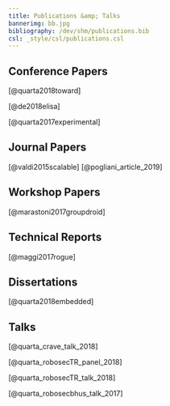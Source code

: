 ```yaml
---
title: Publications &amp; Talks
bannerimg: bb.jpg
bibliography: /dev/shm/publications.bib
csl: _style/csl/publications.csl
---
```


## Conference Papers <a class="fas fa-xs fa-book" href="/publications/papers.bib"></a>
[@quarta2018toward]

[@de2018elisa]

[@quarta2017experimental]


## Journal Papers <a class="fas fa-xs fa-book" href="/publications/journals.bib"></a>

[@valdi2015scalable]
[@pogliani_article_2019]

## Workshop Papers <a class="fas fa-xs fa-book" href="/publications/workshops.bib"></a>

[@marastoni2017groupdroid]


## Technical Reports <a class="fas fa-xs fa-book" href="/publications/reports.bib"></a>

[@maggi2017rogue]


## Dissertations <a class="fas fa-xs fa-book" href="/publications/dissertations.bib"></a>

[@quarta2018embedded]


## Talks <a class="fas fa-xs fa-book" href="/publications/talks.bib"></a>

[@quarta_crave_talk_2018]

[@quarta_robosecTR_panel_2018]

[@quarta_robosecTR_talk_2018]

[@quarta_robosecbhus_talk_2017]

